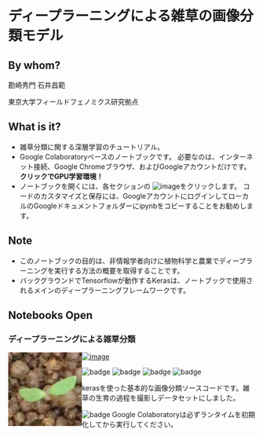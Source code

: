 # ディープラーニングによる雑草の画像分類モデル



## By whom?

勘崎秀門 石井昌範

東京大学フィールドフェノミクス研究拠点


## What is it?

- 雑草分類に関する深層学習のチュートリアル。
- Google Colaboratoryベースのノートブックです。 必要なのは、インターネット接続、Google Chromeブラウザ、およびGoogleアカウントだけです。 **クリックでGPU学習環境！**
- ノートブックを開くには、各セクションの ![image](https://colab.research.google.com/assets/colab-badge.svg)をクリックします。 コードのカスタマイズと保存には、GoogleアカウントにログインしてローカルのGoogleドキュメントフォルダーにipynbをコピーすることをお勧めします。
## Note

- このノートブックの目的は、非情報学者向けに植物科学と農業でディープラーニングを実行する方法の概要を取得することです。
- バックグラウンドでTensorflowが動作するKerasは、ノートブックで使用されるメインのディープラーニングフレームワークです。

## Notebooks Open

### ディープラーニングによる雑草分類

<img src = "assets/oinutade_0_1.jpg" width="150" ALIGN="left" /> [![image](https://colab.research.google.com/assets/colab-badge.svg)](https://colab.research.google.com/github/NikaMasa51/test_project/master/notebooks/keras_weed_3.ipynb) <br>

![badge](https://img.shields.io/badge/type-classification-blue.svg) ![badge](https://img.shields.io/badge/tag-CNN-green.svg)  ![badge](https://img.shields.io/badge/tag-Transfer_Learning-green.svg) ![badge](https://img.shields.io/badge/tag-Fine_Tuning-green.svg)

kerasを使った基本的な画像分類ソースコードです。雑草の生育の過程を撮影しデータセットにしました。



![badge](https://img.shields.io/badge/todo-orange.svg) Google Colaboratoryは必ずランタイムを初期化してから実行してください。

<br>

<br>

<br>



